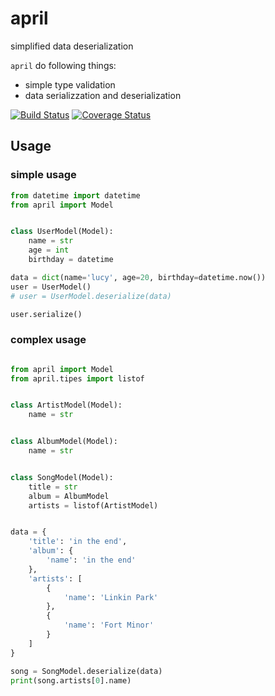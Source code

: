 # april

simplified data deserialization

`april` do following things:

- simple type validation
- data serializzation and deserialization

[![Build Status](https://travis-ci.org/cosven/april.svg?branch=master)](https://travis-ci.org/cosven/april)
[![Coverage Status](https://coveralls.io/repos/github/cosven/april/badge.svg?branch=master)](https://coveralls.io/github/cosven/april?branch=master)


## Usage

### simple usage

```python
from datetime import datetime
from april import Model


class UserModel(Model):
    name = str
    age = int
    birthday = datetime

data = dict(name='lucy', age=20, birthday=datetime.now())
user = UserModel()
# user = UserModel.deserialize(data)

user.serialize()
```

### complex usage

```python

from april import Model
from april.tipes import listof


class ArtistModel(Model):
    name = str


class AlbumModel(Model):
    name = str


class SongModel(Model):
    title = str
    album = AlbumModel
    artists = listof(ArtistModel)


data = {
    'title': 'in the end',
    'album': {
        'name': 'in the end'
    },
    'artists': [
        {
            'name': 'Linkin Park'
        },
        {
            'name': 'Fort Minor'
        }
    ]
}

song = SongModel.deserialize(data)
print(song.artists[0].name)
```
